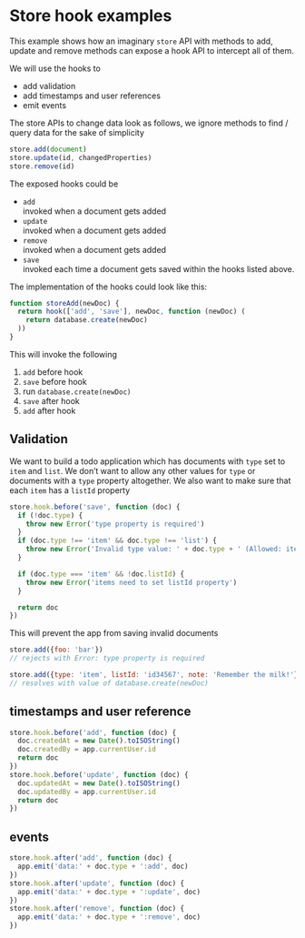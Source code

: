 # Store hook examples

This example shows how an imaginary `store` API with methods to add, update
and remove methods can expose a hook API to intercept all of them.

We will use the hooks to
- add validation
- add timestamps and user references
- emit events

The store APIs to change data look as follows, we ignore methods to find / query
data for the sake of simplicity

```js
store.add(document)
store.update(id, changedProperties)
store.remove(id)
```

The exposed hooks could be

- `add`  
  invoked when a document gets added
- `update`  
  invoked when a document gets added
- `remove`  
  invoked when a document gets added
- `save`  
  invoked each time a document gets saved within the hooks listed above.

The implementation of the hooks could look like this:

```js
function storeAdd(newDoc) {
  return hook(['add', 'save'], newDoc, function (newDoc) (
    return database.create(newDoc)
  ))  
}
```

This will invoke the following

1. `add` before hook
1. `save` before hook
1. run `database.create(newDoc)`
1. `save` after hook
1. `add` after hook

## Validation

We want to build a todo application which has documents with `type` set to
`item` and `list`. We don’t want to allow any other values for `type` or
documents with a `type` property altogether. We also want to make sure that
each `item` has a `listId` property

```js
store.hook.before('save', function (doc) {
  if (!doc.type) {
    throw new Error('type property is required')
  }
  if (doc.type !== 'item' && doc.type !== 'list') {
    throw new Error('Invalid type value: ' + doc.type + ' (Allowed: item, list)')
  }

  if (doc.type === 'item' && !doc.listId) {
    throw new Error('items need to set listId property')
  }

  return doc
})
```

This will prevent the app from saving invalid documents

```js
store.add({foo: 'bar'})
// rejects with Error: type property is required
```

```js
store.add({type: 'item', listId: 'id34567', note: 'Remember the milk!'})
// resolves with value of database.create(newDoc)
```

## timestamps and user reference

```js
store.hook.before('add', function (doc) {
  doc.createdAt = new Date().toISOString()
  doc.createdBy = app.currentUser.id
  return doc
})
store.hook.before('update', function (doc) {
  doc.updatedAt = new Date().toISOString()
  doc.updatedBy = app.currentUser.id
  return doc
})
```

## events

```js
store.hook.after('add', function (doc) {
  app.emit('data:' + doc.type + ':add', doc)
})
store.hook.after('update', function (doc) {
  app.emit('data:' + doc.type + ':update', doc)
})
store.hook.after('remove', function (doc) {
  app.emit('data:' + doc.type + ':remove', doc)
})
```
